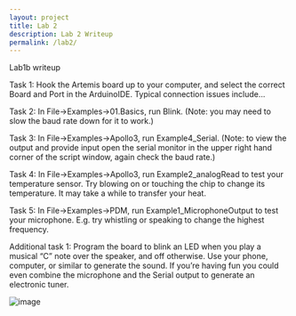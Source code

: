 ```yaml
---
layout: project
title: Lab 2
description: Lab 2 Writeup
permalink: /lab2/
---
```


Lab1b writeup

Task 1: Hook the Artemis board up to your computer, and select the correct Board and Port in the ArduinoIDE. Typical connection issues include…

Task 2: In File->Examples->01.Basics, run Blink. (Note: you may need to slow the baud rate down for it to work.)

Task 3: In File->Examples->Apollo3, run Example4_Serial. (Note: to view the output and provide input open the serial monitor in the upper right hand corner of the script window, again check the baud rate.)

Task 4: In File->Examples->Apollo3, run Example2_analogRead to test your temperature sensor. Try blowing on or touching the chip to change its temperature. It may take a while to transfer your heat.

Task 5: In File->Examples->PDM, run Example1_MicrophoneOutput to test your microphone. E.g. try whistling or speaking to change the highest frequency.


Additional task 1: Program the board to blink an LED when you play a musical “C” note over the speaker, and off otherwise. Use your phone, computer, or similar to generate the sound. If you’re having fun you could even combine the microphone and the Serial output to generate an electronic tuner.


![image](\assets\images\drone_track_car.png)
